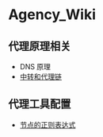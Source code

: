 # Agency_Wiki

## 代理原理相关
- DNS 原理
- [中转和代理链](https://github.com/LaolunsiG/XiaoE_PCR/tree/main/Agency_Wiki/%E4%B8%AD%E8%BD%AC%E5%92%8C%E4%BB%A3%E7%90%86%E9%93%BE)
## 代理工具配置
- [节点的正则表达式](https://github.com/LaolunsiG/XiaoE_PCR/blob/main/Agency_Wiki/%E8%8A%82%E7%82%B9%E7%9A%84%E6%AD%A3%E5%88%99%E8%A1%A8%E8%BE%BE%E5%BC%8F.md)

